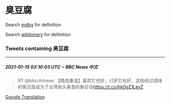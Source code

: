 # 臭豆腐

Search [mdbg](https://www.mdbg.net/chinese/dictionary?page=worddict&wdrst=0&wdqb=臭豆腐) for definition

Search [wiktionary](https://en.wiktionary.org/wiki/臭豆腐) for definition

### Tweets containing 臭豆腐

___
##### 2021-01-15 03:10:03 UTC ~ BBC News 中文
> RT @bbcchinese: 【精选重温】喜欢它也好，讨厌它也好，这些经过调味的臭豆腐成为了台湾街头美食的象征😋https://t.co/hk0gZ1LevZ

[Google Translation](https://translate.google.com/?hi=en&tab=TT&sl=zh-CN&tl=en&op=translate&text=RT+%40bbcchinese%3A+%E3%80%90%E7%B2%BE%E9%80%89%E9%87%8D%E6%B8%A9%E3%80%91%E5%96%9C%E6%AC%A2%E5%AE%83%E4%B9%9F%E5%A5%BD%EF%BC%8C%E8%AE%A8%E5%8E%8C%E5%AE%83%E4%B9%9F%E5%A5%BD%EF%BC%8C%E8%BF%99%E4%BA%9B%E7%BB%8F%E8%BF%87%E8%B0%83%E5%91%B3%E7%9A%84%E8%87%AD%E8%B1%86%E8%85%90%E6%88%90%E4%B8%BA%E4%BA%86%E5%8F%B0%E6%B9%BE%E8%A1%97%E5%A4%B4%E7%BE%8E%E9%A3%9F%E7%9A%84%E8%B1%A1%E5%BE%81%F0%9F%98%8Bhttps%3A%2F%2Ft.co%2Fhk0gZ1LevZ)
